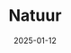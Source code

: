 ---
date: 2025-01-12
title: Natuur
categories: ["Natuur", "Dieren","Planten"]
resources:
  - src: khardur_Photo_of_sunset_at_a_river_thats_busy_with_boats_827403fd-96ee-49e2-a2c1-34472d878806.png
    params:
      cover: true
---